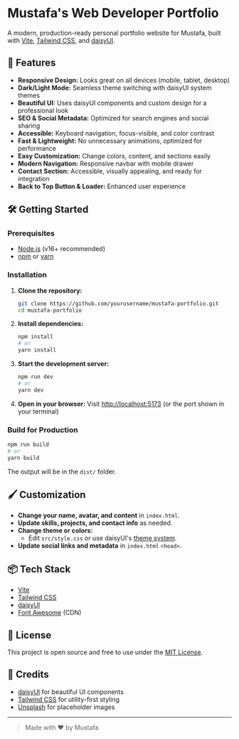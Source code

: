 # Mustafa's Web Developer Portfolio

A modern, production-ready personal portfolio website for Mustafa, built with [Vite](https://vitejs.dev/), [Tailwind CSS](https://tailwindcss.com/), and [daisyUI](https://daisyui.com/).

## 🚀 Features

- **Responsive Design:** Looks great on all devices (mobile, tablet, desktop)
- **Dark/Light Mode:** Seamless theme switching with daisyUI system themes
- **Beautiful UI:** Uses daisyUI components and custom design for a professional look
- **SEO & Social Metadata:** Optimized for search engines and social sharing
- **Accessible:** Keyboard navigation, focus-visible, and color contrast
- **Fast & Lightweight:** No unnecessary animations, optimized for performance
- **Easy Customization:** Change colors, content, and sections easily
- **Modern Navigation:** Responsive navbar with mobile drawer
- **Contact Section:** Accessible, visually appealing, and ready for integration
- **Back to Top Button & Loader:** Enhanced user experience

## 🛠️ Getting Started

### Prerequisites
- [Node.js](https://nodejs.org/) (v16+ recommended)
- [npm](https://www.npmjs.com/) or [yarn](https://yarnpkg.com/)

### Installation

1. **Clone the repository:**
   ```bash
   git clone https://github.com/yourusername/mustafa-portfolio.git
   cd mustafa-portfolio
   ```
2. **Install dependencies:**
   ```bash
   npm install
   # or
   yarn install
   ```
3. **Start the development server:**
   ```bash
   npm run dev
   # or
   yarn dev
   ```
4. **Open in your browser:**
   Visit [http://localhost:5173](http://localhost:5173) (or the port shown in your terminal)

### Build for Production
```bash
npm run build
# or
yarn build
```
The output will be in the `dist/` folder.

## 🖌️ Customization
- **Change your name, avatar, and content** in `index.html`.
- **Update skills, projects, and contact info** as needed.
- **Change theme or colors:**
  - Edit `src/style.css` or use daisyUI's [theme system](https://daisyui.com/docs/themes/).
- **Update social links and metadata** in `index.html` `<head>`.

## 📦 Tech Stack
- [Vite](https://vitejs.dev/)
- [Tailwind CSS](https://tailwindcss.com/)
- [daisyUI](https://daisyui.com/)
- [Font Awesome](https://fontawesome.com/) (CDN)

## 📄 License
This project is open source and free to use under the [MIT License](LICENSE).

## 🙏 Credits
- [daisyUI](https://daisyui.com/) for beautiful UI components
- [Tailwind CSS](https://tailwindcss.com/) for utility-first styling
- [Unsplash](https://unsplash.com/) for placeholder images

---

> Made with ❤️ by Mustafa 